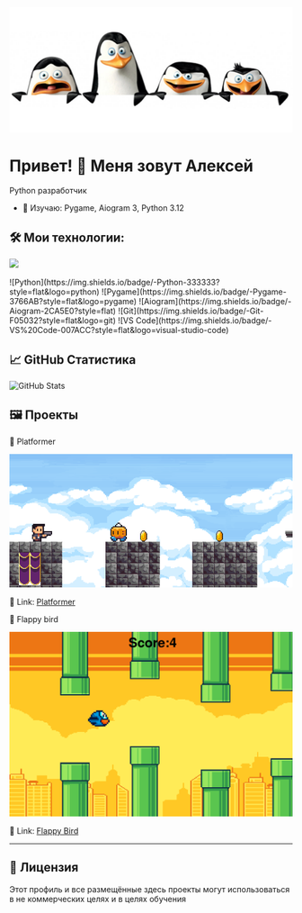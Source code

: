 ![Мой баннер](movies_0036_5846.jpg)



# Привет! 👋 Меня зовут Алексей

Python разработчик

- 🌱 Изучаю: Pygame, Aiogram 3, Python 3.12


## 🛠️ Мои технологии:
<p align="left">
  <img src="https://skillicons.dev/icons?i=python,gameengine,html,pycharm,windows" />
</p>
![Python](https://img.shields.io/badge/-Python-333333?style=flat&logo=python)
![Pygame](https://img.shields.io/badge/-Pygame-3766AB?style=flat&logo=pygame)
![Aiogram](https://img.shields.io/badge/-Aiogram-2CA5E0?style=flat)
![Git](https://img.shields.io/badge/-Git-F05032?style=flat&logo=git)
![VS Code](https://img.shields.io/badge/-VS%20Code-007ACC?style=flat&logo=visual-studio-code)

## 📈 GitHub Статистика

![GitHub Stats](https://github-readme-stats.vercel.app/api?username=AlexeyTsekun2011&show_icons=true&theme=default)

## 🖼️ Проекты

📌 Platformer
   
![Демо](Platformerdemo.png)
   
🔗 Link: [Platformer](https://github.com/AlexeyTsekun2011/Platformer)

📌 Flappy bird 
   
![Демо](Flappydemo.png)
   
🔗 Link: [Flappy Bird](https://github.com/AlexeyTsekun2011/Flappy-Bird)


---

## 📄 Лицензия

Этот профиль и все размещённые здесь проекты могут использоваться в не коммерческих целях и в целях обучения
